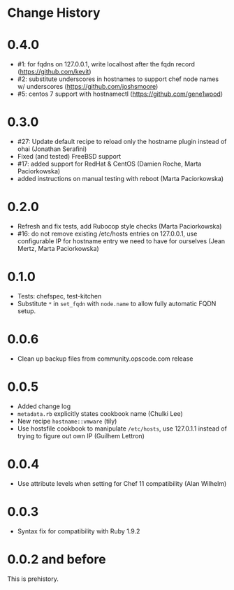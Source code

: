 # Change History

0.4.0
=====
 - #1: for fqdns on 127.0.0.1, write localhost after the fqdn record (https://github.com/kevit)
 - #2: substitute underscores in hostnames to support chef node names w/ underscores (https://github.com/joshsmoore)
 - #5: centos 7 support with hostnamectl (https://github.com/gene1wood)

0.3.0
=====
 - #27: Update default recipe to reload only the hostname plugin instead of ohai (Jonathan Serafini)
 - Fixed (and tested) FreeBSD support
 - #17: added support for RedHat & CentOS (Damien Roche, Marta Paciorkowska)
 - added instructions on manual testing with reboot (Marta Paciorkowska)

0.2.0
=====
 - Refresh and fix tests, add Rubocop style checks (Marta Paciorkowska)
 - #16: do not remove existing /etc/hosts entries on 127.0.0.1, use
   configurable IP for hostname entry we need to have for ourselves
   (Jean Mertz, Marta Paciorkowska)

0.1.0
=====
 - Tests: chefspec, test-kitchen
 - Substitute `*` in `set_fqdn` with `node.name` to allow fully
   automatic FQDN setup.

0.0.6
=====
 - Clean up backup files from community.opscode.com release

0.0.5
=====
 - Added change log
 - `metadata.rb` explicitly states cookbook name (Chulki Lee)
 - New recipe `hostname::vmware` (tily)
 - Use hostsfile cookbook to manipulate `/etc/hosts`, use 127.0.1.1
   instead of trying to figure out own IP (Guilhem Lettron)
   
0.0.4
=====
 - Use attribute levels when setting for Chef 11 compatibility (Alan
   Wilhelm)

0.0.3
=====
 - Syntax fix for compatibility with Ruby 1.9.2

0.0.2 and before
================

This is prehistory.
